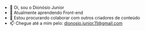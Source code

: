 - 👋 Oi, sou o Dionósio Junior
- 👀 Atualmente aprendendo Front-end
- 👥 Estou procurando colaborar com outros criadores de conteúdo
- 📫 Chegue até a mim pelo: dionosio.junior.11@gmail.com

<!---
DionosioJunior/DionosioJunior is a ✨ special ✨ repository because its `README.md` (this file) appears on your GitHub profile.
You can click the Preview link to take a look at your changes.
--->
